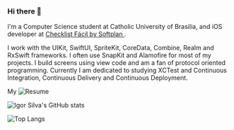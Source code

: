 ### Hi there 👋

I'm a Computer Science student at Catholic University of Brasilia, and iOS developer at [Checklist Fácil by Softplan ](https://www.checklistfacil.com/).

I work with the UIKit, SwiftUI, SpriteKit, CoreData, Combine, Realm and RxSwift frameworks. 
I often use SnapKit and Alamofire for most of my projects. 
I build screens using view code and am a fan of protocol oriented programming. 
 Currently I am dedicated to studying XCTest and Continuous Integration, Continuous Delivery and Continuous Deployment.

My ![Resume](https://docs.google.com/document/d/1MyLUeDH5EnTh38ayuyZiTuQVjBln8RCD/edit#heading=h.gjdgxs)

![Igor Silva's GitHub stats](https://github-readme-stats.vercel.app/api?username=igorsilvadev&show_icons=true&theme=dracula&count_private=true)



![Top Langs](https://github-readme-stats.vercel.app/api/top-langs/?username=igorsilvadev&layout=compact&show_icons=true)

